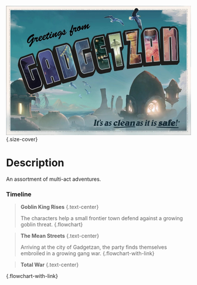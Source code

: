 ![Grab-bag of Adventures](cover.jpg){.size-cover}

# Description
An assortment of multi-act adventures.

### Timeline
>**Goblin King Rises**
{.text-center}
>
>The characters help a small frontier town defend against a growing goblin threat.
{.flowchart}

>**The Mean Streets**
{.text-center}
>
>Arriving at the city of Gadgetzan, the party finds themselves embroiled in a growing gang war.
{.flowchart-with-link}

>**Total War**
{.text-center}
>
>
{.flowchart-with-link}
